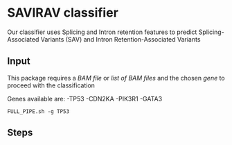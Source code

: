# SAVIRAV classifier
Our classifier uses Splicing and Intron retention features to predict Splicing-Associated Variants (SAV) and Intron Retention-Associated Variants

## Input
This package requires a *BAM file* or *list of BAM files* and the chosen *gene* to proceed with the classification

Genes available are:
    -TP53
    -CDN2KA
    -PIK3R1
    -GATA3
    
    FULL_PIPE.sh -g TP53

## Steps


